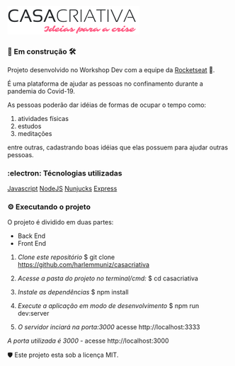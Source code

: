 ## ![Logo da Casa Criativa](/assets/logo.png)

### :construction: Em construção :hammer_and_wrench:

Projeto desenvolvido no Workshop Dev com a equipe da [Rocketseat](https://rocketseat.com.br/)  :rocket:.

É uma plataforma de ajudar as pessoas no confinamento durante a pandemia do Covid-19.

As pessoas poderão dar idéias de formas de ocupar o tempo como:

1. atividades físicas 
2. estudos 
3. meditações

entre outras, cadastrando boas idéias que elas possuem para ajudar outras pessoas.

### :electron: Técnologias utilizadas

[Javascript](https://www.javascript.com/)
[NodeJS](https://nodejs.org/)
[Nunjucks](https://mozilla.github.io/nunjucks/)
[Express](https://expressjs.com/)


### :gear: Executando o projeto

O projeto é dividido em duas partes:

* Back End
* Front End


1. _Clone este repositório_
$ git clone https://github.com/harlemmuniz/casacriativa

2. _Acesse a pasta do projeto no terminal/cmd:_
$ cd casacriativa

3. _Instale as dependências_
$ npm install

4. _Execute a aplicação em modo de desenvolvimento_
$ npm run dev:server

5. _O servidor inciará na porta:3000_
acesse http://localhost:3333 

_A porta utilizada é 3000_ - acesse http://localhost:3000


:shield: Este projeto esta sob a licença MIT.